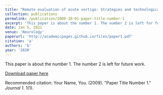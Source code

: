 ```yaml
---
title: "Remote evaluation of acute vertigo: Strategies and technological considerations"
collection: publications
permalink: /publication/2009-10-01-paper-title-number-1
excerpt: 'This paper is about the number 1. The number 2 is left for future work.'
date: Jan 5, 2021
venue: 'Neurology'
paperurl: 'http://academicpages.github.io/files/paper1.pdf'
citation: 'a'
authors: 'b'
year: '2020'
---
```

This paper is about the number 1. The number 2 is left for future work.

[Download paper here](http://academicpages.github.io/files/paper1.pdf)

Recommended citation: Your Name, You. (2009). "Paper Title Number 1." <i>Journal 1</i>. 1(1).
